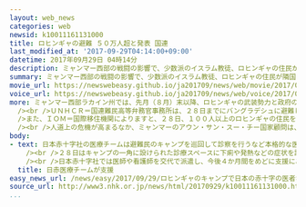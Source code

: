```yaml
---
layout: web_news
categories: web
newsid: k10011161131000
title: ロヒンギャの避難 ５０万人超と発表 国連
last_modified_at: '2017-09-29T04:14:00+09:00'
datetime: 2017年09月29日 04時14分
description: ミャンマー西部の戦闘の影響で、少数派のイスラム教徒、ロヒンギャの住民が隣国バングラデシュに避難している問題で、国連は、２８日までに避難した住民が５０万人を超えたと発表しました。
summary: ミャンマー西部の戦闘の影響で、少数派のイスラム教徒、ロヒンギャの住民が隣国バングラデシュに避難している問題で、国連は、２８日までに避難した住民が５０万人を超えたと発表しました。
movie_url: https://newswebeasy.github.io/ja201709/news/web/movie/2017/09/29/k10011161131000.mp4
voice_url: https://newswebeasy.github.io/ja201709/news/web/voice/2017/09/29/k10011161131000.mp3
more: ミャンマー西部ラカイン州では、先月（８月）末以降、ロヒンギャの武装勢力と政府の治安部隊の戦闘の影響で、多くのロヒンギャの住民が隣国バングラデシュに避難していて、国際社会からは、治安部隊が住民を迫害しているという批判が高まっています。<br
  /><br />ＵＮＨＣＲ＝国連難民高等弁務官事務所は、２８日までにバングラデシュに避難した住民が、推計で５０万１０００人にのぼったと発表しました。<br /><br
  />また、ＩＯＭ＝国際移住機関によりますと、２８日、１００人以上のロヒンギャの住民を乗せてバングラデシュに向かっていた船が悪天候により転覆し、子ども９人を含む１５人が遺体で見つかったということです。<br
  /><br />人道上の危機が高まるなか、ミャンマーのアウン・サン・スー・チー国家顧問は、国外に避難した住民の帰還に取り組む姿勢を示していますが、入国資格の審査や戦闘で被害を受けたロヒンギャの住民の村の再建には時間がかかると見られ、５０万人を超える避難民の今後については、不透明な状況が続いています。
body:
- text: 日本赤十字社の医療チームは避難民のキャンプを巡回して診察を行うなど本格的な医療支援を始めました。<br /><br />ミャンマー西部のロヒンギャの武装勢力と治安部隊の戦闘の影響で、バングラデシュに避難した住民は国連の推計で５０万人を超え、食料や水、それに医療の不足が深刻化しています。日本赤十字社の医師や看護師など１０人はミャンマーとの国境に近いバングラデシュ南部のコックスバザールにある避難民のキャンプを巡回して、避難してきた人たちの診察にあたっています。<br
    /><br />２８日はキャンプの一角に設けられた診療スペースに下痢や発熱などの症状を訴える人たちが大勢訪れ、医師の手当を受けたり薬を受け取ったりしていました。現地は雨季で衛生状態が悪く、避難民の急増でトイレや水が不足しているため、感染症のまん延が懸念されている上、衰弱や不安を訴える人も多く、心のケアのニーズも高いということです。看護師の苫米地則子さんは「皆、非常に厳しい環境の中、暮らしてる。一度にこれだけ多くの人が避難してきている中、どのようにニーズに応えていくか課題だ」と話していました。<br
    /><br />日本赤十字社では医師や看護師を交代で派遣し、今後４か月間をめどに支援にあたることにしています。
  title: 日赤医療チームが支援
easy_news_url: /news/easy/2017/09/29/ロヒンギャのキャンプで日本の赤十字の医者などが活動/
source_url: http://www3.nhk.or.jp/news/html/20170929/k10011161131000.html
...
```

